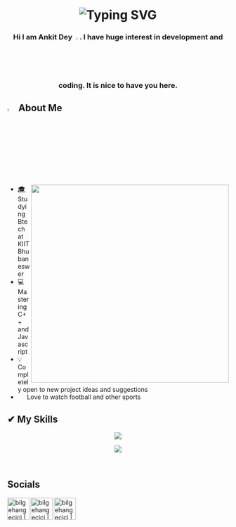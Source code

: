 <h1  align="center" href="h#"><img src="https://readme-typing-svg.demolab.com?font=Fira+Code&weight=500&size=30&duration=2000&pause=3000&color=F7F7F7&width=435&lines=Hello+there+%2C+I'm+Ankit!;Hola%2C+soy+Ankit!;%E3%81%93%E3%82%93%E3%81%AB%E3%81%A1%E3%81%AF%E3%80%81%E3%82%A2%E3%83%B3%E3%82%AD%E3%83%83%E3%83%88%E3%81%A7%E3%81%99%EF%BC%81;Hello+there+%2C+I'm+Ankit!;+Bonjour%2C+je+suis+Ankit+!;Cze%C5%9B%C4%87%2C+jestem+Ankit!;%D0%9F%D1%80%D0%B8%D0%B2%D0%B5%D1%82%2C+%D1%8F+%D0%90%D0%BD%D0%BA%D0%B8%D1%82!;Hello+there+%2C+I'm+Ankit!;+Ol%C3%A1%2C+eu+sou+Ankit!" alt="Typing SVG" /></h1>
<h3 align="center">Hi I am Ankit Dey <img width=2.5% src="https://media.tenor.com/e3GqicbfhMYAAAAi/get-greeting-get-greetings.gif">. I have huge interest in development and coding. It is nice to have you here.
</h3>

## <img width= 4% src="https://camo.githubusercontent.com/63371d36886ee658f5a97401f393e1ab1684b2fd3de674b8f5efc7d410b2a3d0/68747470733a2f2f6d656469612e67697068792e636f6d2f6d656469612f57556c706c634d704f43456d5447427442572f67697068792e676966 "> **About Me**
<img align="right" width=450 src="https://camo.githubusercontent.com/683e2187241c641430216c864ce93fc5a0e0dfb232c5a01d1c54b54d63aa8cb2/68747470733a2f2f63646e2e6472696262626c652e636f6d2f75736572732f313136323037372f73637265656e73686f74732f333834383931342f70726f6772616d6d65722e676966 ">


- <a href="https://kiit.ac.in/">🎓 </a>Studying Btech at KIIT Bhubaneswer</a>
- 💻  Mastering C++ and Javascript
- ‎💡‎  Completely open to new project ideas and suggestions
- ‎ <a href="https://www.liverpoolfc.com/"><img width=13 src="https://media.tenor.com/YYlipIRSsuoAAAAi/liverpool-champions.gif">‎</a> ‎ ‎Love to watch football and other sports
## **✔ My Skills**
<p align="center" ><img src="https://skillicons.dev/icons?i=java,c,cpp,js,nodejs,vim&theme=dark"></p>
<p align="center">
   <img align="center" src="https://github-readme-streak-stats.herokuapp.com/?user=ankitdey-marsh&theme=radical&hide_border=true"/>
</p>
<br>

## Socials
<a href="https://www.instagram.com/anxit_dxy/"><img align="left" alt="bilgehangecici | Instagram" width="50px" src="https://thumbs.gfycat.com/OrnateOrneryFoal-max-1mb.gif"></a>
<a href="https://www.facebook.com/profile.php?id=100013440330759"><img align="left" alt="bilgehangecici | Facebook" width="50px" src="https://i.imgur.com/26xiPcn.gif"></a>
<a href="https://twitter.com/MarshDit"><img align="left" alt="bilgehangecici | Twitter" width="50px" src="https://i.imgur.com/w42W6Bm.gif"></a>
